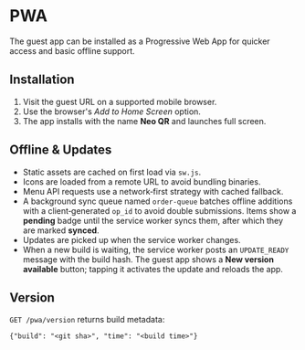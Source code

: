 # PWA

The guest app can be installed as a Progressive Web App for quicker access and
basic offline support.

## Installation

1. Visit the guest URL on a supported mobile browser.
2. Use the browser's *Add to Home Screen* option.
3. The app installs with the name **Neo QR** and launches full screen.

## Offline & Updates

* Static assets are cached on first load via `sw.js`.
* Icons are loaded from a remote URL to avoid bundling binaries.
* Menu API requests use a network‑first strategy with cached fallback.
* A background sync queue named `order-queue` batches offline additions with a
  client‑generated `op_id` to avoid double submissions. Items show a **pending**
  badge until the service worker syncs them, after which they are marked
  **synced**.
* Updates are picked up when the service worker changes.
* When a new build is waiting, the service worker posts an `UPDATE_READY`
  message with the build hash. The guest app shows a **New version available**
  button; tapping it activates the update and reloads the app.

## Version

`GET /pwa/version` returns build metadata:

```
{"build": "<git sha>", "time": "<build time>"}
```
